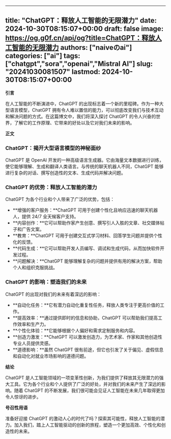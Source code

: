 
---
title: "ChatGPT：释放人工智能的无限潜力"
date: 2024-10-30T08:15:07+00:00
draft: false
image: https://og.g0f.cn/api/og?title=ChatGPT：释放人工智能的无限潜力
authors: ["naiveのai"]
categories: ["ai"]
tags: ["chatgpt","sora","openai","Mistral AI"]
slug: "20241030081507"
lastmod: 2024-10-30T08:15:07+00:00
---
**引言**

在人工智能的不断演进中，ChatGPT 的出现标志着一个新的里程碑。作为一种大型语言模型，ChatGPT 拥有令人难以置信的能力，可以彻底改变我们与技术互动和解决问题的方式。在这篇博文中，我们将深入探讨 ChatGPT 的令人兴奋的世界，了解它的工作原理、它带来的好处以及它对我们未来的影响。

**正文**

### ChatGPT：揭开大型语言模型的神秘面纱

ChatGPT 是 OpenAI 开发的一种高级语言生成器。它由海量文本数据进行训练，使它能够理解、生成和翻译人类语言。与传统的聊天机器人不同，ChatGPT 能够进行复杂的对话、撰写创造性的文本、生成代码并解决问题。

### ChatGPT 的优势：释放人工智能的潜力

ChatGPT 为各个行业和个人带来了广泛的优势，包括：

- **增强的客户服务：**ChatGPT 可用于创建个性化且响应迅速的聊天机器人，提供 24/7 全天候客户支持。
- **内容创作：**它可以帮助作家产生创意、撰写引人入胜的文章、社交媒体帖子和广告文案。
- **教育：**ChatGPT 可用于创建交互式学习材料、回答学生问题并提供个性化的反馈。
- **代码生成：**它可以帮助开发人员编写、调试和生成代码，从而加快软件开发过程。
- **问题解决：**ChatGPT 能够理解复杂的问题并提供有用的解决方案，帮助个人和组织克服挑战。

### ChatGPT 的影响：塑造我们的未来

ChatGPT 的出现对我们的未来有着深远的影响：

- **自动化任务：**它有潜力自动化重复性任务，释放人类专注于更高价值的工作。
- **提高效率：**通过提供即时的信息和协助，ChatGPT 可以帮助我们提高工作效率和生产力。
- **个性化体验：**它能够根据个人偏好和需求定制服务和内容。
- **创造力激发：**ChatGPT 可以激发创造力，为艺术家、作家和其他创造性专业人员提供灵感。
- **道德影响：**虽然 ChatGPT 很有前途，但它也引发了关于偏见、虚假信息和自动化对就业市场影响的道德问题。

**结论**

ChatGPT 是人工智能领域的一项变革性创新，为我们提供了释放其无限潜力的强大工具。它为各个行业和个人提供了广泛的好处，并对我们的未来产生了深远的影响。随着 ChatGPT 的不断发展，我们很可能会见证人工智能在未来几年取得更加令人惊讶的进步。

**号召性用语**

准备好迎接 ChatGPT 的激动人心的时代了吗？探索其可能性，释放人工智能的潜力。加入我们，踏上人工智能驱动的创新的旅程，塑造一个更加高效、个性化和创造性的未来。